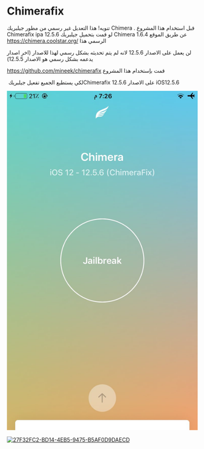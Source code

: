 # Chimerafix

تنويه! هذا التعديل غير رسمي من مطور جيلبريك Chimera . قبل استخدام هذا المشروع Chimerafix ipa 12.5.6 لو قمت بتحميل جيلبريك Chimera 1.6.4 عن طريق الموقع الرسمي هذا 
‏‪https://chimera.coolstar.org/

لن يعمل على الاصدار 12.5.6 لانه لم يتم تحديثه بشكل رسمي لهذا للاصدار (اخر اصدار يدعمه بشكل رسمي هو الاصدار 12.5.5)

قمت بإستخدام هذا المشروع 
‏‪https://github.com/mineek/chimerafix

 لكي يستطيع الجميع تفعيل جيلبريك 
‏Chimerafix 12.5.6 على الاصدار iOS12.5.6

[![](https://github.com/TeacheriP/Chimerafix-iOS12.5.6-ipa/blob/f00450bd3a4d78beb8b1160213b877a8fff8bd50/FEBFE960-27AB-45C9-88D5-AD195A391644.jpeg)](url)

[![27F32FC2-BD14-4EB5-9475-B5AF0D9DAECD](https://user-images.githubusercontent.com/112024808/199250089-9e41fc91-fc75-4e77-bfdd-a05be24c273c.jpeg)](url)

